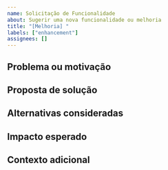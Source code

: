 ```yaml
---
name: Solicitação de Funcionalidade
about: Sugerir uma nova funcionalidade ou melhoria
title: "[Melhoria] "
labels: ["enhancement"]
assignees: []
---
```


## Problema ou motivação

<!-- Qual necessidade ou problema essa funcionalidade resolve? -->

## Proposta de solução

<!-- Descreva brevemente a funcionalidade desejada. Se possível, inclua exemplos de uso. -->

## Alternativas consideradas

<!-- Quais outras abordagens ou ferramentas você avaliou? -->

## Impacto esperado

<!-- Benefícios para usuários, performance, DX, etc. -->

## Contexto adicional

<!-- Mock-ups, referências, links, etc. -->
